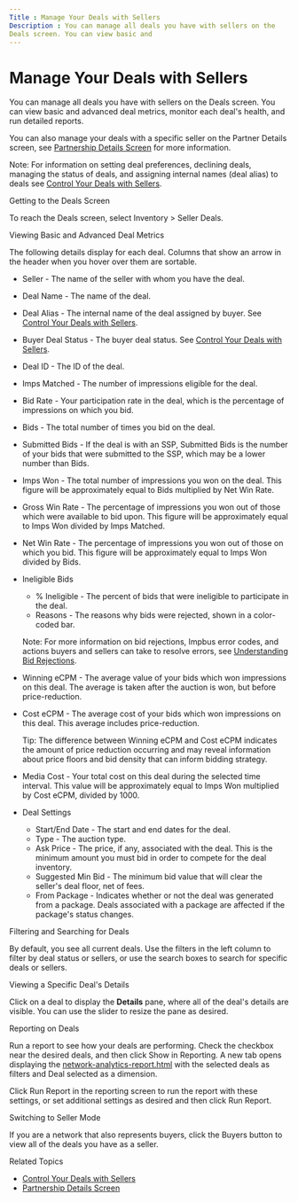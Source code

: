 ```yaml
---
Title : Manage Your Deals with Sellers
Description : You can manage all deals you have with sellers on the
Deals screen. You can view basic and
---
```



# Manage Your Deals with Sellers



You can manage all deals you have with sellers on the
Deals screen. You can view basic and
advanced deal metrics, monitor each deal's health, and run detailed
reports.

You can also manage your deals with a specific seller on the Partner
Details screen, see <a href="partnership-details-screen-buyer-view.html"
class="xref">Partnership Details Screen</a> for more information.



Note: For information on setting deal
preferences, declining deals, managing the status of deals, and
assigning internal names (deal alias) to deals see
<a href="control-your-deals-with-sellers.html" class="xref">Control Your
Deals with Sellers</a>.



Getting to the Deals Screen

To reach the Deals screen, select
Inventory
\>  Seller Deals.

Viewing Basic and Advanced Deal Metrics

The following details display for each deal. Columns that show an arrow
in the header when you hover over them are sortable.

- Seller - The name of the seller with
  whom you have the deal.
- Deal Name - The name of the deal.
- Deal Alias - The internal name of
  the deal assigned by buyer. See
  <a href="control-your-deals-with-sellers.html" class="xref">Control Your
  Deals with Sellers</a>.
- Buyer Deal Status - The buyer deal
  status. See
  <a href="control-your-deals-with-sellers.html" class="xref">Control Your
  Deals with Sellers</a>.
- Deal ID - The ID of the deal.
- Imps Matched - The number of
  impressions eligible for the deal.
- Bid Rate - Your participation rate
  in the deal, which is the percentage of impressions on which you bid.
- Bids - The total number of times you
  bid on the deal.
- Submitted Bids - If the deal is with
  an SSP, Submitted Bids is the number
  of your bids that were submitted to the SSP, which may be a lower
  number than Bids.
- Imps Won - The total number of
  impressions you won on the deal. This figure will be approximately
  equal to Bids multiplied by
  Net Win Rate.
- Gross Win Rate - The percentage of
  impressions you won out of those which were available to bid upon.
  This figure will be approximately equal to
  Imps Won divided by
  Imps Matched.
- Net Win Rate - The percentage of
  impressions you won out of those on which you bid. This figure will be
  approximately equal to Imps Won
  divided by Bids.
- Ineligible Bids
  - % Ineligible - The percent of bids
    that were ineligible to participate in the deal.
  - Reasons - The reasons why bids
    were rejected, shown in a color-coded bar.

  

  Note: For more information on bid
  rejections, Impbus error codes, and actions buyers and sellers can
  take to resolve errors, see
  <a href="understanding-bid-rejections.html" class="xref">Understanding
  Bid Rejections</a>.

  
- Winning eCPM - The average value of
  your bids which won impressions on this deal. The average is taken
  after the auction is won, but before price-reduction.
- Cost eCPM - The average cost of your
  bids which won impressions on this deal. This average includes
  price-reduction.
  

  Tip: The difference between
  Winning eCPM and
  Cost eCPM indicates the amount of
  price reduction occurring and may reveal information about price
  floors and bid density that can inform bidding strategy.

  
- Media Cost - Your total cost on this
  deal during the selected time interval. This value will be
  approximately equal to Imps Won
  multiplied by Cost eCPM, divided by
  1000.
- Deal Settings
  - Start/End Date - The start and end
    dates for the deal.
  - Type - The auction type.
  - Ask Price - The price, if any,
    associated with the deal. This is the minimum amount you must bid in
    order to compete for the deal inventory.
  - Suggested Min Bid - The minimum
    bid value that will clear the seller's deal floor, net of fees.
  - From Package - Indicates whether
    or not the deal was generated from a package. Deals associated with
    a package are affected if the package's status changes.

Filtering and Searching for Deals

By default, you see all current deals. Use the filters in the left
column to filter by deal status or sellers, or use the search boxes to
search for specific deals or sellers.

Viewing a Specific Deal's Details

Click on a deal to display the **Details** pane, where all of the deal's
details are visible. You can use the slider to resize the pane as
desired.

Reporting on Deals

Run a report to see how your deals are performing. Check the checkbox
near the desired deals, and then click Show
in Reporting. A new tab opens displaying the
<a href="network-analytics-report.html"
class="xref">network-analytics-report.html</a> with the selected deals
as filters and Deal selected as a
dimension.

Click Run Report in the reporting
screen to run the report with these settings, or set additional settings
as desired and then click Run Report.

Switching to Seller Mode

If you are a network that also represents buyers, click the
Buyers button to view all of the deals
you have as a seller.

Related Topics

- <a href="control-your-deals-with-sellers.html" class="xref">Control Your
  Deals with Sellers</a>
- <a href="partnership-details-screen-buyer-view.html"
  class="xref">Partnership Details Screen</a>




